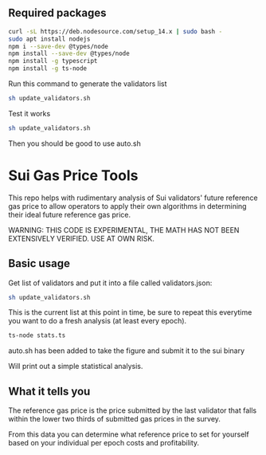 ## Required packages
```bash
curl -sL https://deb.nodesource.com/setup_14.x | sudo bash -
sudo apt install nodejs
npm i --save-dev @types/node
npm install --save-dev @types/node
npm install -g typescript
npm install -g ts-node
```
Run this command to generate the validators list
```bash
sh update_validators.sh
```

Test it works

```bash
sh update_validators.sh
```

Then you should be good to use auto.sh

# Sui Gas Price Tools

This repo helps with rudimentary analysis of Sui validators' future reference gas price to allow operators to apply their own algorithms in determining their ideal future reference gas price.

WARNING: THIS CODE IS EXPERIMENTAL, THE MATH HAS NOT BEEN EXTENSIVELY VERIFIED. USE AT OWN RISK.

## Basic usage

Get list of validators and put it into a file called validators.json:

```bash
sh update_validators.sh
```

This is the current list at this point in time, be sure to repeat this everytime you want to do a fresh analysis (at least every epoch).

```bash
ts-node stats.ts
```

auto.sh has been added to take the figure and submit it to the sui binary 

Will print out a simple statistical analysis.

## What it tells you

The reference gas price is the price submitted by the last validator that falls within the lower two thirds of submitted gas prices in the survey.

From this data you can determine what reference price to set for yourself based on your individual per epoch costs and profitability.

